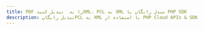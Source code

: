 ---title: PDF را به  تبدیل کنیدXML، PCL به XML مبدل رایگان یا PHP SDKdescription: تبدیل رایگانPCL به XML با استفاده از PHP Cloud APIs & SDK همچنین اسناد PDF را در Cloud ایجاد، ویرایش و رندر کنید.---